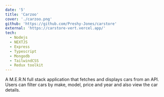 ```yaml
---
date: '5'
title: 'Carzoo'
cover: './carzoo.png'
github: 'https://github.com/Preshy-Jones/carstore'
external: 'https://carstore-vert.vercel.app/'
tech:
  - Nodejs
  - NEXTJS
  - Express
  - Typescript
  - Mongodb
  - TailwindCSS
  - Redux toolkit
---
```


A M.E.R.N full stack application that fetches and displays cars from an API. Users can filter cars by make, model, price and year and also view the car details.
